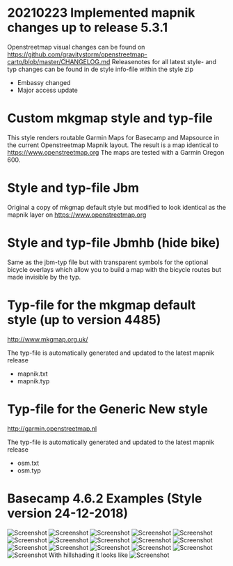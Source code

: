 # 20210223 Implemented mapnik changes up to release 5.3.1
Openstreetmap visual changes can be found on https://github.com/gravitystorm/openstreetmap-carto/blob/master/CHANGELOG.md
Releasenotes for all latest style- and typ changes can be found in de style info-file within the style zip
- Embassy changed
- Major access update

# Custom mkgmap style and typ-file 
This style renders routable Garmin Maps for Basecamp and Mapsource in the current Openstreetmap Mapnik layout. 
The result is a map identical to https://www.openstreetmap.org
The maps are tested with a Garmin Oregon 600. 

# Style and typ-file Jbm
Original a copy of mkgmap default style but modified to look identical as the mapnik layer on https://www.openstreetmap.org

# Style and typ-file Jbmhb (hide bike)
Same as the jbm-typ file but with transparent symbols for the optional bicycle overlays which allow you to build a map with the bicycle routes but made invisible by the typ.

# Typ-file for the mkgmap default style (up to version 4485)
http://www.mkgmap.org.uk/

The typ-file is automatically generated and updated to the latest mapnik release
- mapnik.txt
- mapnik.typ

# Typ-file for the Generic New style
http://garmin.openstreetmap.nl

The typ-file is automatically generated and updated to the latest mapnik release 
- osm.txt
- osm.typ

# Basecamp 4.6.2 Examples (Style version 24-12-2018)
![Screenshot](https://github.com/Jorisbo/Mkgmap-Mapnik-Style-Garmin/blob/master/Examples/Example%20area%201.png)
![Screenshot](https://github.com/Jorisbo/Mkgmap-Mapnik-Style-Garmin/blob/master/Examples/Example%20area%202.png)
![Screenshot](https://github.com/Jorisbo/Mkgmap-Mapnik-Style-Garmin/blob/master/Examples/Example%20area%203.png)
![Screenshot](https://github.com/Jorisbo/Mkgmap-Mapnik-Style-Garmin/blob/master/Examples/Example%20area%204.png)
![Screenshot](https://github.com/Jorisbo/Mkgmap-Mapnik-Style-Garmin/blob/master/Examples/Example%20area%205.png)
![Screenshot](https://github.com/Jorisbo/Mkgmap-Mapnik-Style-Garmin/blob/master/Examples/Example%20area%206.png)
![Screenshot](https://github.com/Jorisbo/Mkgmap-Mapnik-Style-Garmin/blob/master/Examples/Example%20area%207.png)
![Screenshot](https://github.com/Jorisbo/Mkgmap-Mapnik-Style-Garmin/blob/master/Examples/Example%20area%208.png)
![Screenshot](https://github.com/Jorisbo/Mkgmap-Mapnik-Style-Garmin/blob/master/Examples/Example%20area%209.png)
![Screenshot](https://github.com/Jorisbo/Mkgmap-Mapnik-Style-Garmin/blob/master/Examples/Example%20area%2010.png)
![Screenshot](https://github.com/Jorisbo/Mkgmap-Mapnik-Style-Garmin/blob/master/Examples/Example%20area%2011.png)
![Screenshot](https://github.com/Jorisbo/Mkgmap-Mapnik-Style-Garmin/blob/master/Examples/Example%20area%2012.png)
![Screenshot](https://github.com/Jorisbo/Mkgmap-Mapnik-Style-Garmin/blob/master/Examples/Example%20area%2013.png)
![Screenshot](https://github.com/Jorisbo/Mkgmap-Mapnik-Style-Garmin/blob/master/Examples/Example%20area%2014.png)
![Screenshot](https://github.com/Jorisbo/Mkgmap-Mapnik-Style-Garmin/blob/master/Examples/Example%20area%2015.png)
![Screenshot](https://github.com/Jorisbo/Mkgmap-Mapnik-Style-Garmin/blob/master/Examples/Example%20area%2016.png)
With hillshading it looks like
![Screenshot](https://github.com/Jorisbo/Mkgmap-Mapnik-Style-Garmin/blob/master/Examples/Example%20area%2017.png)

